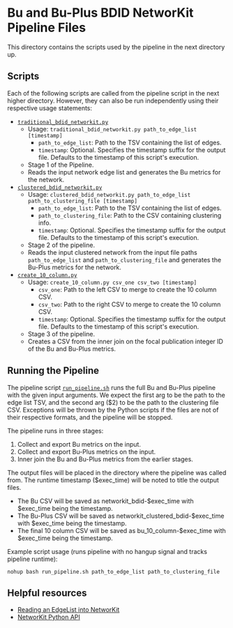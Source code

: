 # Bu and Bu-Plus BDID NetworKit Pipeline Files
This directory contains the scripts used by the pipeline in the next directory up.

## Scripts
Each of the following scripts are called from the pipeline script in the next higher directory. However, they can also be run independently using their respective usage statements:
- [`traditional_bdid_networkit.py`](traditional_bdid_networkit.py)
    - Usage: `traditional_bdid_networkit.py path_to_edge_list [timestamp]`
        - `path_to_edge_list`: Path to the TSV containing the list of edges.
        - `timestamp`: Optional. Specifies the timestamp suffix for the output file. Defaults to the timestamp of this script's execution.
    - Stage 1 of the Pipeline.
    - Reads the input network edge list and generates the Bu metrics for the network.
- [`clustered_bdid_networkit.py`](clustered_bdid_networkit.py)
    - Usage: `clustered_bdid_networkit.py path_to_edge_list path_to_clustering_file [timestamp]`
        - `path_to_edge_list`: Path to the TSV containing the list of edges.
        - `path_to_clustering_file`: Path to the CSV containing clustering info.
        - `timestamp`: Optional. Specifies the timestamp suffix for the output file. Defaults to the timestamp of this script's execution.
    - Stage 2 of the pipeline.
    - Reads the input clustered network from the input file paths `path_to_edge_list` and `path_to_clustering_file` and generates the Bu-Plus metrics for the network.
- [`create_10_column.py`](create_10_column.py)
    - Usage: `create_10_column.py csv_one csv_two [timestamp]`
        - `csv_one`: Path to the left CSV to merge to create the 10 column CSV.
        - `csv_two`: Path to the right CSV to merge to create the 10 column CSV.
        - `timestamp`: Optional. Specifies the timestamp suffix for the output file. Defaults to the timestamp of this script's execution.
    - Stage 3 of the pipeline.
    - Creates a CSV from the inner join on the focal publication integer ID of the Bu and Bu-Plus metrics.

## Running the Pipeline
The pipeline script [`run_pipeline.sh`](../run_pipeline.sh) runs the full Bu and Bu-Plus pipeline with the given input arguments.
We expect the first arg to be the path to the edge list TSV,
    and the second arg ($2) to be the path to the clustering file CSV.
    Exceptions will be thrown by the Python scripts if the files are not of their respective formats,
    and the pipeline will be stopped.

The pipeline runs in three stages:
1. Collect and export Bu metrics on the input.
2. Collect and export Bu-Plus metrics on the input.
3. Inner join the Bu and Bu-Plus metrics from the earlier stages.

The output files will be placed in the directory where the pipeline was called from.
    The runtime timestamp ($exec_time) will be noted to title the output files.
- The Bu CSV will be saved as networkit_bdid-$exec_time with $exec_time being the timestamp.
- The Bu-Plus CSV will be saved as networkit_clustered_bdid-$exec_time with $exec_time being the timestamp.
- The final 10 column CSV will be saved as bu_10_column-$exec_time with $exec_time being the timestamp.

Example script usage (runs pipeline with no hangup signal and tracks pipeline runtime):
    
`nohup bash run_pipeline.sh path_to_edge_list path_to_clustering_file`

## Helpful resources
- [Reading an EdgeList into NetworKit](https://networkit.github.io/dev-docs/notebooks/IONotebook.html#EdgeList-file-format)
- [NetworKit Python API](https://networkit.github.io/dev-docs/python_api/)